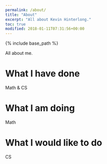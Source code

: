 ```yaml
---
permalink: /about/
title: "About"
excerpt: "All about Kevin Hinterlong."
toc: true
modified: 2018-01-11T07:31:56+00:00
---
```


{% include base_path %}

All about me.

# What I have done
Math & CS

# What I am doing
Math

# What I would like to do
CS